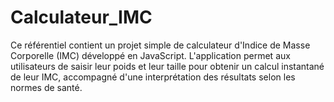 # Calculateur_IMC
Ce référentiel contient un projet simple de calculateur d'Indice de Masse Corporelle (IMC) développé en JavaScript. L'application permet aux utilisateurs de saisir leur poids et leur taille pour obtenir un calcul instantané de leur IMC, accompagné d'une interprétation des résultats selon les normes de santé.
